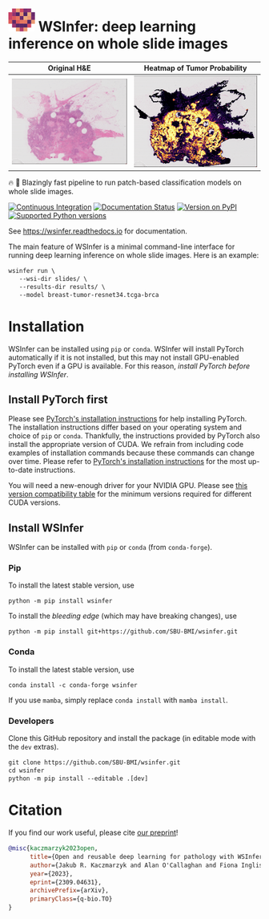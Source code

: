 # ![](docs/_static/logo.svg) WSInfer: deep learning inference on whole slide images

Original H&E                        |  Heatmap of Tumor Probability
:----------------------------------:|:-----------------------------------:
![](docs/_static/brca-tissue.png)  | ![](docs/_static/brca-heatmap.png)

🔥 🚀 Blazingly fast pipeline to run patch-based classification models on whole slide images.

[![Continuous Integration](https://github.com/SBU-BMI/wsinfer/actions/workflows/ci.yml/badge.svg)](https://github.com/SBU-BMI/wsinfer/actions/workflows/ci.yml)
[![Documentation Status](https://readthedocs.org/projects/wsinfer/badge/?version=latest)](https://wsinfer.readthedocs.io/en/latest/?badge=latest)
[![Version on PyPI](https://img.shields.io/pypi/v/wsinfer.svg)](https://pypi.org/project/wsinfer/)
[![Supported Python versions](https://img.shields.io/pypi/pyversions/wsinfer)](https://pypi.org/project/wsinfer/)

See https://wsinfer.readthedocs.io for documentation.

The main feature of WSInfer is a minimal command-line interface for running deep learning inference
on whole slide images. Here is an example:

```
wsinfer run \
   --wsi-dir slides/ \
   --results-dir results/ \
   --model breast-tumor-resnet34.tcga-brca
```

# Installation

WSInfer can be installed using `pip` or `conda`. WSInfer will install PyTorch automatically
if it is not installed, but this may not install GPU-enabled PyTorch even if a GPU is available.
For this reason, _install PyTorch before installing WSInfer_.

## Install PyTorch first

Please see [PyTorch's installation instructions](https://pytorch.org/get-started/locally/)
for help installing PyTorch. The installation instructions differ based on your operating system
and choice of `pip` or `conda`. Thankfully, the instructions provided
by PyTorch also install the appropriate version of CUDA. We refrain from including code
examples of installation commands because these commands can change over time. Please
refer to [PyTorch's installation instructions](https://pytorch.org/get-started/locally/)
for the most up-to-date instructions.

You will need a new-enough driver for your NVIDIA GPU. Please see
[this version compatibility table](https://docs.nvidia.com/deploy/cuda-compatibility/#minor-version-compatibility)
for the minimum versions required for different CUDA versions.

## Install WSInfer

WSInfer can be installed with `pip` or `conda` (from `conda-forge`).

### Pip

To install the latest stable version, use

```
python -m pip install wsinfer
```

To install the _bleeding edge_ (which may have breaking changes), use

```
python -m pip install git+https://github.com/SBU-BMI/wsinfer.git
```

### Conda

To install the latest stable version, use

```
conda install -c conda-forge wsinfer
```

If you use `mamba`, simply replace `conda install` with `mamba install`.

### Developers

Clone this GitHub repository and install the package (in editable mode with the `dev` extras).

```
git clone https://github.com/SBU-BMI/wsinfer.git
cd wsinfer
python -m pip install --editable .[dev]
```

# Citation

If you find our work useful, please cite [our preprint](https://arxiv.org/abs/2309.04631)!

```bibtex
@misc{kaczmarzyk2023open,
      title={Open and reusable deep learning for pathology with WSInfer and QuPath},
      author={Jakub R. Kaczmarzyk and Alan O'Callaghan and Fiona Inglis and Tahsin Kurc and Rajarsi Gupta and Erich Bremer and Peter Bankhead and Joel H. Saltz},
      year={2023},
      eprint={2309.04631},
      archivePrefix={arXiv},
      primaryClass={q-bio.TO}
}
```
